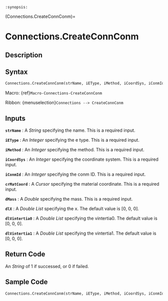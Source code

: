 ```{module} Connections.CreateConnConm()
:synopsis:
```

(Connections.CreateConnConm)=

# Connections.CreateConnConm

## Description

## Syntax

```python
Connections.CreateConnConm(strName, iEType, iMethod, iCoordSys, iConmId, crMatCoord, dMass, dlX=[0, 0, 0], dlVintertia0=[0, 0, 0], dlVintertia1=[0, 0, 0])
```

Macro: {ref}`Macro-Connections-CreateConnConm`

Ribbon: {menuselection}`Connections --> CreateConnConm`

## Inputs

**`strName`**
: A _String_ specifying the name. This is a required input.

**`iEType`**
: An _Integer_ specifying the e type. This is a required input.

**`iMethod`**
: An _Integer_ specifying the method. This is a required input.

**`iCoordSys`**
: An _Integer_ specifying the coordinate system. This is a required input.

**`iConmId`**
: An _Integer_ specifying the conm ID. This is a required input.

**`crMatCoord`**
: A _Cursor_ specifying the material coordinate. This is a required input.

**`dMass`**
: A _Double_ specifying the mass. This is a required input.

**`dlX`**
: A _Double List_ specifying the x. The default value is [0, 0, 0].

**`dlVintertia0`**
: A _Double List_ specifying the vintertia0. The default value is [0, 0, 0].

**`dlVintertia1`**
: A _Double List_ specifying the vintertia1. The default value is [0, 0, 0].

## Return Code

An _String_ of 1 if successed, or 0 if failed.

## Sample Code

```python
Connections.CreateConnConm(strName, iEType, iMethod, iCoordSys, iConmId, crMatCoord, dMass, dlX=[0, 0, 0], dlVintertia0=[0, 0, 0], dlVintertia1=[0, 0, 0])
```
